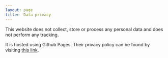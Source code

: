 ```yaml
---
layout: page
title:  Data privacy
---
```


This website does not collect, store or process any personal data and does not perform any tracking.

It is hosted using Github Pages. Their privacy policy can be found by visiting [this link](https://docs.github.com/en/free-pro-team@latest/github/site-policy/github-privacy-statement).